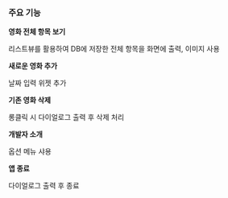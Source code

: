 <h3>주요 기능</h3>

**영화 전체 항목 보기**
    
리스트뷰를 활용하여 DB에 저장한 전체 항목을 화면에 출력, 이미지 사용
    

**새로운 영화 추가**
    
날짜 입력 위젯 추가
    

**기존 영화 삭제**
    
롱클릭 시 다이얼로그 출력 후 삭제 처리
    

**개발자 소개**
    
옵션 메뉴 샤용
    
**앱 종료**
    
다이얼로그 출력 후 종료
